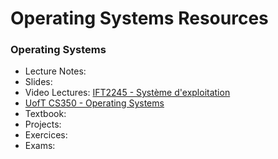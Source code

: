 # Operating Systems Resources

### Operating Systems

- Lecture Notes:
- Slides:
- Video Lectures: [IFT2245 - Système d'exploitation](https://liampaull.ca/ift2245/)
- [UofT CS350 - Operating Systems](https://www.youtube.com/playlist?list=PLEoM_i-3sen_w5IYh0d5xtnpLHJeeO8l5)
- Textbook:
- Projects:
- Exercices:
- Exams:
